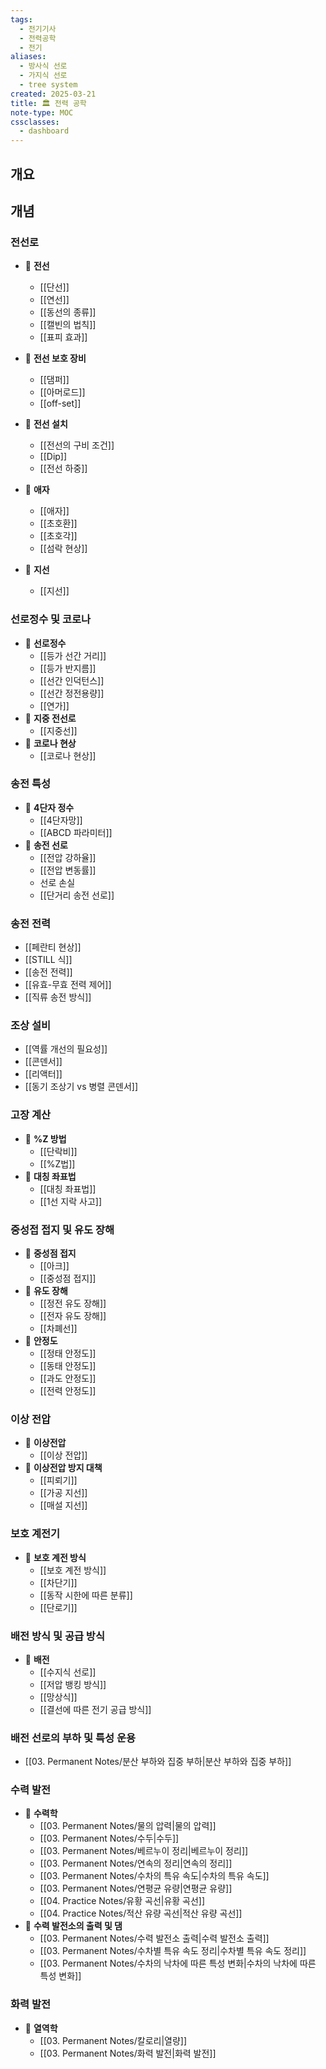 ```yaml
---
tags:
  - 전기기사
  - 전력공학
  - 전기
aliases:
  - 방사식 선로
  - 가지식 선로
  - tree system
created: 2025-03-21
title: 🏛️ 전력 공학
note-type: MOC
cssclasses:
  - dashboard
---
```


## 개요

## 개념

### 전선로

- 📖 **전선**
	- [[단선]]
	- [[연선]]
	- [[동선의 종류]]
	- [[캘빈의 법칙]]
	- [[표피 효과]]
	
- 📖 **전선 보호 장비**
	- [[댐퍼]]
	- [[아머로드]]
	- [[off-set]]
- 📖 **전선 설치**
	- [[전선의 구비 조건]]
	- [[Dip]]
	- [[전선 하중]]
- 📖 **애자**
	- [[애자]]
	- [[초호환]]
	- [[초호각]]
	- [[섬락 현상]]
- 📖 **지선**
	- [[지선]]

### 선로정수 및 코로나

- 📖 **선로정수**
	- [[등가 선간 거리]]
	- [[등가 반지름]]
	- [[선간 인덕턴스]]
	- [[선간 정전용량]]
	- [[연가]]
- 📖 **지중 전선로**
	- [[지중선]]
- 📖 **코로나 현상**
	- [[코로나 현상]]
### 송전 특성
- 📖 **4단자 정수**
	- [[4단자망]]
	- [[ABCD 파라미터]]
- 📖 **송전 선로**
	- [[전압 강하율]]
	- [[전압 변동률]]
	- 선로 손실
	- [[단거리 송전 선로]]

### 송전 전력
- [[페란티 현상]]
- [[STILL 식]]
- [[송전 전력]]
- [[유효-무효 전력 제어]]
- [[직류 송전 방식]]
### 조상 설비
- [[역률 개선의 필요성]]
- [[콘덴서]]
- [[리액터]]
- [[동기 조상기 vs 병렬 콘덴서]]




### 고장 계산
- 📖 **%Z 방법**
	- [[단락비]]
	- [[%Z법]]
- 📖 **대칭 좌표법**
	- [[대칭 좌표법]]
	- [[1선 지락 사고]]

### 중성접 접지 및 유도 장해
- 📖 **중성점 접지**
	- [[아크]]
	- [[중성점 접지]]
- 📖 **유도 장해**
	- [[정전 유도 장해]]
	- [[전자 유도 장해]]
	- [[차폐선]]
- 📖 **안정도**
	- [[정태 안정도]]
	- [[동태 안정도]]
	- [[과도 안정도]]
	- [[전력 안정도]]
### 이상 전압

- 📖 **이상전압**
	- [[이상 전압]]
- 📖 **이상전압 방지 대책**
	- [[피뢰기]]
	- [[가공 지선]]
	- [[매설 지선]]


### 보호 계전기
- 📖 **보호 계전 방식**
	- [[보호 계전 방식]]
	- [[차단기]]
	- [[동작 시한에 따른 분류]]
	- [[단로기]]
### 배전 방식 및 공급 방식
- 📖 **배전**
	- [[수지식 선로]]
	- [[저압 뱅킹 방식]]
	- [[망상식]]
	- [[결선에 따른 전기 공급 방식]]

### 배전 선로의 부하 및 특성 운용
- [[03. Permanent Notes/분산 부하와 집중 부하|분산 부하와 집중 부하]]
### 수력 발전
- 📖 **수력학**
	- [[03. Permanent Notes/물의 압력|물의 압력]]
	- [[03. Permanent Notes/수두|수두]]
	- [[03. Permanent Notes/베르누이 정리|베르누이 정리]]
	- [[03. Permanent Notes/연속의 정리|연속의 정리]]
	- [[03. Permanent Notes/수차의 특유 속도|수차의 특유 속도]]
	- [[03. Permanent Notes/연평균 유량|연평균 유량]]
	- [[04. Practice Notes/유황 곡선|유황 곡선]]
	- [[04. Practice Notes/적산 유량 곡선|적산 유량 곡선]]
- 📖 **수력 발전소의 출력 및 댐**
	- [[03. Permanent Notes/수력 발전소 출력|수력 발전소 출력]]
	- [[03. Permanent Notes/수차별 특유 속도 정리|수차별 특유 속도 정리]]
	- [[03. Permanent Notes/수차의 낙차에 따른 특성 변화|수차의 낙차에 따른 특성 변화]]

### 화력 발전
- 📖 **열역학**
	- [[03. Permanent Notes/칼로리|열량]]
	- [[03. Permanent Notes/화력 발전|화력 발전]]